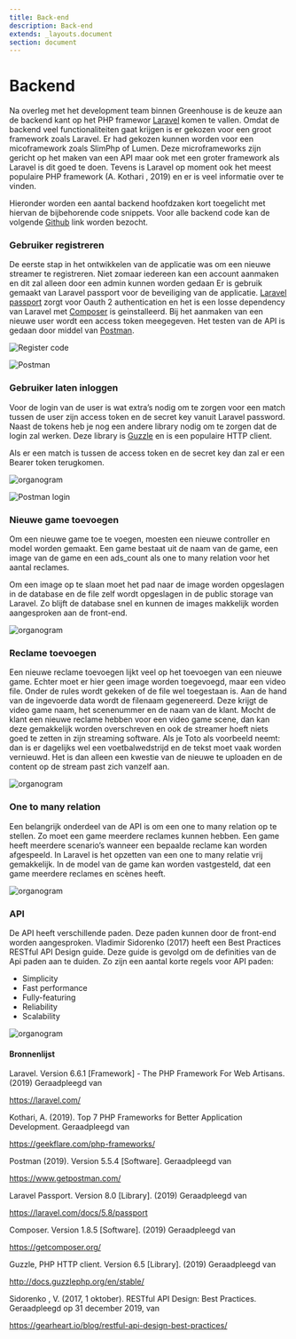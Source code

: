 ```yaml
---
title: Back-end
description: Back-end
extends: _layouts.document
section: document
---
```

# Backend

Na overleg met het development team binnen Greenhouse is de keuze aan de backend kant op het PHP framewor [Laravel](https://laravel.com/) komen te vallen.
Omdat de backend veel functionaliteiten gaat krijgen is er gekozen voor een groot framework zoals Laravel. Er had gekozen kunnen worden voor een micoframework zoals SlimPhp of Lumen. Deze microframeworks zijn gericht op het maken van een API maar ook met een groter framework als Laravel is dit goed te doen. Tevens is Laravel op moment ook het meest populaire PHP framework (A. Kothari , 2019) en er is veel informatie over te vinden. 

Hieronder worden een aantal backend hoofdzaken kort toegelicht met hiervan de bijbehorende code snippets. Voor alle backend code kan de volgende [Github](https://github.com/martijnkoch/Greenhouse/tree/master/backend) link worden bezocht.  

### Gebruiker registreren
De eerste stap in het ontwikkelen van de applicatie was om een nieuwe streamer te registreren. Niet zomaar iedereen kan een account aanmaken en dit zal alleen door een admin kunnen worden gedaan Er is gebruik gemaakt van Laravel passport voor de beveiliging van de applicatie. [Laravel passport](https://laravel.com/docs/5.8/passport) zorgt voor Oauth 2 authentication en het is een losse dependency van Laravel met [Composer](https://getcomposer.org/) is geinstalleerd. Bij het aanmaken van een nieuwe user wordt een access token meegegeven. Het testen van de API is gedaan door middel van [Postman](https://www.getpostman.com/). 

![](/assets/img/register-user-php.png "Register code")

![](/assets/img/register-user.png "Postman")

### Gebruiker laten inloggen
Voor de login van de user is wat extra’s nodig om te zorgen voor een match tussen de user zijn access token en de secret key vanuit Laravel password. Naast de tokens heb je nog een andere library nodig om te zorgen dat de login zal werken. Deze library is [Guzzle](http://docs.guzzlephp.org/en/stable/) en is een populaire HTTP client.  

Als er een match is tussen de access token en de secret key dan zal er een Bearer token terugkomen. 

![organogram](/assets/img/login-php.png "Login code")

![](/assets/img/api-login.png "Postman login")

### Nieuwe game toevoegen
Om een nieuwe game toe te voegen, moesten een nieuwe controller en model worden gemaakt. Een game bestaat uit de naam van de game, een image van de game en een ads_count als one to many relation voor het aantal reclames.  

Om een image op te slaan moet het pad naar de image worden opgeslagen in de database en de file zelf wordt opgeslagen in de public storage van Laravel. Zo blijft de database snel en kunnen de images makkelijk worden aangesproken aan de front-end.

![organogram](/assets/img/image_upload.jpg "Image upload code")

### Reclame toevoegen
Een nieuwe reclame toevoegen lijkt veel op het toevoegen van een nieuwe game. Echter moet er hier geen image worden toegevoegd, maar een video file. Onder de rules wordt gekeken of de file wel toegestaan is. Aan de hand van de ingevoerde data wordt de filenaam gegenereerd. Deze krijgt de video game naam, het scenenummer en de naam van de klant. Mocht de klant een nieuwe reclame hebben voor een video game scene, dan kan deze gemakkelijk worden overschreven en ook de streamer hoeft niets goed te zetten in zijn streaming software. Als je Toto als voorbeeld neemt: dan is er dagelijks wel een voetbalwedstrijd en de tekst moet vaak worden vernieuwd. Het is dan alleen een kwestie van de nieuwe te uploaden en de content op de stream past zich vanzelf aan.

![organogram](/assets/img/laravel-ad.jpg "Reclame code")

### One to many relation
Een belangrijk onderdeel van de API is om een one to many relation op te stellen. Zo moet een game meerdere reclames kunnen hebben. Een game heeft meerdere scenario’s wanneer een bepaalde reclame kan worden afgespeeld. In Laravel is het opzetten van een one to many relatie vrij gemakkelijk. In de model van de game kan worden vastgesteld, dat een game meerdere reclames en scènes heeft. 

![organogram](/assets/img/one-to-many.png "One to many")

### API
De API heeft verschillende paden. Deze paden kunnen door de front-end worden aangesproken. Vladimir Sidorenko (2017) heeft een Best Practices RESTful API Design guide. Deze guide is gevolgd om de definities van de Api paden aan te duiden. Zo zijn een aantal korte regels voor API paden: 
- Simplicity
- Fast performance
- Fully-featuring
- Reliability
- Scalability

![organogram](/assets/img/api-paths.png "Api")

#### Bronnenlijst
<div class="bronnenlijst">
<p class="bron"> Laravel. Version 6.6.1 [Framework] - The PHP Framework For Web Artisans. (2019) Geraadpleegd van </p><a class="bronlink" target="_blank" href="https://laravel.com/">https://laravel.com/</a>
<p class="bron">
Kothari, A. (2019). Top 7 PHP Frameworks for Better Application Development. Geraadpleegd van</p> <a class="bronlink" target="_blank" href="https://geekflare.com/php-frameworks/">https://geekflare.com/php-frameworks/</a>
<p class="bron">Postman (2019). Version 5.5.4 [Software]. Geraadpleegd van</p> <a class="bronlink" target="_blank" href="https://www.getpostman.com/">https://www.getpostman.com/</a>
<p class="bron">
Laravel Passport. Version 8.0 [Library]. (2019) Geraadpleegd van</p><a class="bronlink" href="https://laravel.com/docs/5.8/passport" target="_blank">https://laravel.com/docs/5.8/passport</a>
<p class="bron"> Composer. Version 1.8.5 [Software]. (2019) Geraadpleegd van</p><a class="bronlink" href="https://getcomposer.org/" target="_blank">https://getcomposer.org/</a>
<p class="bron">
Guzzle, PHP HTTP client. Version 6.5 [Library]. (2019) Geraadpleegd van</p> <a class="bronlink" href="http://docs.guzzlephp.org/en/stable/" target="_blank">http://docs.guzzlephp.org/en/stable/</a>
<p class="bron">
Sidorenko , V. (2017, 1 oktober). RESTful API Design: Best Practices. Geraadpleegd op 31 december 2019, van </p> <a class="bronlink" href="https://gearheart.io/blog/restful-api-design-best-practices/" target="_blank">https://gearheart.io/blog/restful-api-design-best-practices/</a>
</div>